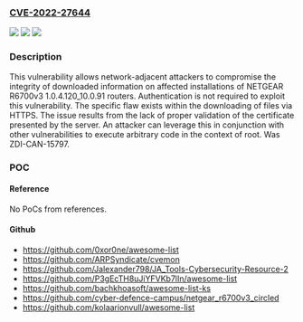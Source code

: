 ### [CVE-2022-27644](https://cve.mitre.org/cgi-bin/cvename.cgi?name=CVE-2022-27644)
![](https://img.shields.io/static/v1?label=Product&message=R6700v3&color=blue)
![](https://img.shields.io/static/v1?label=Version&message=1.0.4.120_10.0.91%20&color=brightgreen)
![](https://img.shields.io/static/v1?label=Vulnerability&message=CWE-295%3A%20Improper%20Certificate%20Validation&color=brightgreen)

### Description

This vulnerability allows network-adjacent attackers to compromise the integrity of downloaded information on affected installations of NETGEAR R6700v3 1.0.4.120_10.0.91 routers. Authentication is not required to exploit this vulnerability. The specific flaw exists within the downloading of files via HTTPS. The issue results from the lack of proper validation of the certificate presented by the server. An attacker can leverage this in conjunction with other vulnerabilities to execute arbitrary code in the context of root. Was ZDI-CAN-15797.

### POC

#### Reference
No PoCs from references.

#### Github
- https://github.com/0xor0ne/awesome-list
- https://github.com/ARPSyndicate/cvemon
- https://github.com/Jalexander798/JA_Tools-Cybersecurity-Resource-2
- https://github.com/P3gEcTH8uJiYFVKb7lIn/awesome-list
- https://github.com/bachkhoasoft/awesome-list-ks
- https://github.com/cyber-defence-campus/netgear_r6700v3_circled
- https://github.com/kolaarionvull/awesome-list

